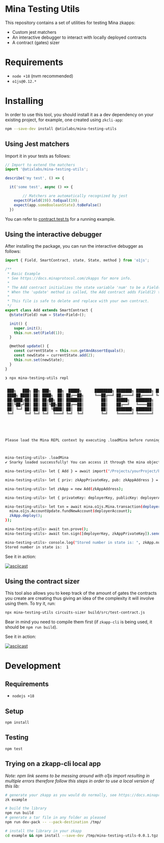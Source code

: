 # Mina Testing Utils

This repository contains a set of utilities for testing Mina zkapps:

- Custom jest matchers
- An interactive debugger to interact with locally deployed contracts
- A contract (gates) sizer 

# Requirements

- `node +18` (nvm recommended)
- `o1js@0.12.*`

# Installing

In order to use this tool, you should install it as a dev dependency on your existing project, for example, one created using `zkcli-app`:

```bash
npm --save-dev install @atixlabs/mina-testing-utils 
```

## Using Jest matchers

Import it in your tests as follows:

```typescript
// Import to extend the matchers
import '@atixlabs/mina-testing-utils';

describe('my test', () => {

  it('some test', async () => {

		// Matchers are automatically recognized by jest
    expect(Field(19)).toEqual(19);
    expect(app.someBooleanState).toBeFalse()
  })
```

You can refer to [contract.test.ts](./test/contract/test-contract.ts) for a running example.

## Using the interactive debugger

After installing the package, you can run the interactive debugger as follows:

```typescript 
import { Field, SmartContract, state, State, method } from 'o1js';

/**
 * Basic Example
 * See https://docs.minaprotocol.com/zkapps for more info.
 *
 * The Add contract initializes the state variable 'num' to be a Field(1) value by default when deployed.
 * When the 'update' method is called, the Add contract adds Field(2) to its 'num' contract state.
 *
 * This file is safe to delete and replace with your own contract.
 */
export class Add extends SmartContract {
  @state(Field) num = State<Field>();

  init() {
    super.init();
    this.num.set(Field(1));
  }

  @method update() {
    const currentState = this.num.getAndAssertEquals();
    const newState = currentState.add(2);
    this.num.set(newState);
  }
}
```

```bash
❯ npx mina-testing-utils repl


 ███╗   ███╗ ██╗ ███╗   ██╗  █████╗      ████████╗ ███████╗ ███████╗ ████████╗ ██╗ ███╗   ██╗  ██████╗      ██╗   ██╗ ████████╗ ██╗ ██╗      ███████╗
 ████╗ ████║ ██║ ████╗  ██║ ██╔══██╗     ╚══██╔══╝ ██╔════╝ ██╔════╝ ╚══██╔══╝ ██║ ████╗  ██║ ██╔════╝      ██║   ██║ ╚══██╔══╝ ██║ ██║      ██╔════╝
 ██╔████╔██║ ██║ ██╔██╗ ██║ ███████║        ██║    █████╗   ███████╗    ██║    ██║ ██╔██╗ ██║ ██║  ███╗     ██║   ██║    ██║    ██║ ██║      ███████╗
 ██║╚██╔╝██║ ██║ ██║╚██╗██║ ██╔══██║        ██║    ██╔══╝   ╚════██║    ██║    ██║ ██║╚██╗██║ ██║   ██║     ██║   ██║    ██║    ██║ ██║      ╚════██║
 ██║ ╚═╝ ██║ ██║ ██║ ╚████║ ██║  ██║        ██║    ███████╗ ███████║    ██║    ██║ ██║ ╚████║ ╚██████╔╝     ╚██████╔╝    ██║    ██║ ███████╗ ███████║
 ╚═╝     ╚═╝ ╚═╝ ╚═╝  ╚═══╝ ╚═╝  ╚═╝        ╚═╝    ╚══════╝ ╚══════╝    ╚═╝    ╚═╝ ╚═╝  ╚═══╝  ╚═════╝       ╚═════╝     ╚═╝    ╚═╝ ╚══════╝ ╚══════╝



  

Please load the Mina REPL context by executing .loadMina before running any commands.


  
mina-testing-utils> .loadMina
✔ Snarky loaded successfully! You can access it through the mina object.

mina-testing-utils> let { Add } = await import("/Projects/yourProject/build/src/Add.js")

mina-testing-utils> let { priv: zkAppPrivateKey, pub: zkAppAddress } = mina.genKeyPair();

mina-testing-utils> let zkApp = new Add(zkAppAddress);

mina-testing-utils> let { privateKey: deployerKey, publicKey: deployerAccount } = mina.testAccounts[0];

mina-testing-utils> let txn = await mina.o1js.Mina.transaction(deployerAccount, () => {
  mina.o1js.AccountUpdate.fundNewAccount(deployerAccount);
  zkApp.deploy();
});

mina-testing-utils> await txn.prove();
mina-testing-utils> await txn.sign([deployerKey, zkAppPrivateKey]).send();

mina-testing-utils> console.log("Stored number in state is: ", zkApp.num.get().toString())
Stored number in state is:  1
```

See it in action:

[![asciicast](https://asciinema.org/a/603288.svg)](https://asciinema.org/a/603288)

## Using the contract sizer

This tool also allows you to keep track of the amount of gates the contracts you create are creating thus giving an idea of the complexity it will involve using them. To try it, run:

```bash
npx mina-testing-utils circuits-sizer build/src/test-contract.js
```

Bear in mind you need to compile them first (if `zkapp-cli` is being used, it should be `npm run build`).

See it in action:

[![asciicast](https://asciinema.org/a/13DtDxa6nId5AtEhDcvZ3IyDf.svg)](https://asciinema.org/a/13DtDxa6nId5AtEhDcvZ3IyDf)

# Development

## Requirements

- `nodejs +18`

## Setup

```
npm install
```

## Testing

```
npm test
```

## Trying on a zkapp-cli local app

_Note: npm link seems to be messing around with o1js import resulting in multiple errors therefore follow this steps in order to use a local version of this lib:_

```bash
# generate your zkapp as you would do normally, see https://docs.minaprotocol.com/zkapps/how-to-write-a-zkapp
zk example

# build the library
npm run build
# generate a tar file in any folder as pleased
npm run dev-pack -- --pack-destination /tmp/ 

# install the library in your zkapp
cd example && npm install --save-dev /tmp/mina-testing-utils-0.0.1.tgz
```
